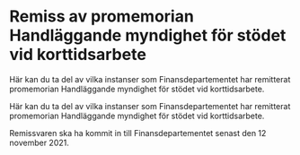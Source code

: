 # Remiss av promemorian Handläggande myndighet för stödet vid korttidsarbete

Här kan du ta del av vilka instanser som Finansdepartementet har remitterat promemorian Handläggande myndighet för stödet vid korttidsarbete.

Här kan du ta del av vilka instanser som Finansdepartementet har remitterat promemorian Handläggande myndighet för stödet vid korttidsarbete.

Remissvaren ska ha kommit in till Finansdepartementet senast den 12 november 2021.
